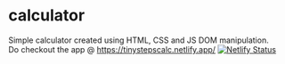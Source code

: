 # calculator
Simple calculator created using HTML, CSS and JS DOM manipulation.
<br/>
Do checkout the app @ 
https://tinystepscalc.netlify.app/
[![Netlify Status](https://api.netlify.com/api/v1/badges/f5ecee0e-7b10-48a3-82d7-b5ce3e680278/deploy-status)](https://app.netlify.com/sites/tinystepscalc/deploys)
